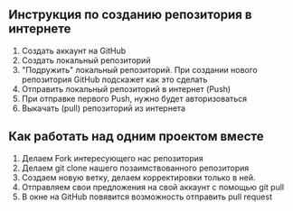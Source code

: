 ## Инструкция по созданию репозитория в интернете
1. Создать аккаунт на GitHub
2. Создать локальный репозиторий
3. "Подружить" локальный репозиторий. При создании нового репозитория GitHub подскажет как это сделать
4. Отправить локальный репозиторий в интернет (Push)
5. При отправке первого Push, нужно будет авторизоваться
6. Выкачать (pull) репозиторий из интернета

## Как работать над одним проектом вместе
1. Делаем Fork интересующего нас репозитория
2. Делаем git clone нашего позаимствованного репозитория
3. Создаем новую ветку, делаем корректировки только в ней.
4. Отправляем свои предложения на свой аккаунт с помощью git pull
5. В окне на GitHub повявится возможность отправить pull request